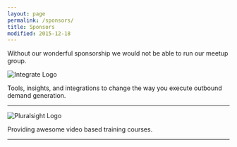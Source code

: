```yaml
---
layout: page
permalink: /sponsors/
title: Sponsors
modified: 2015-12-18
---
```


Without our wonderful sponsorship we would not be able to run our meetup group.  

![Integrate Logo]({{site.url}}/images/sponsors/integrate.png)  

Tools, insights, and integrations to change the way you execute outbound demand generation.

----

![Pluralsight Logo]({{site.url}}/images/sponsors/pluralsight.png) 

Providing awesome video based training courses.

----
